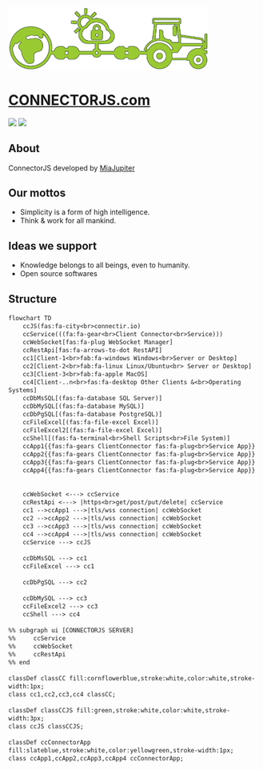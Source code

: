 <a href="https://connectorjs.com" _target="blank">
  <img src="/images/connectjs-logo.png"  width="400" alt="connectorjs.com" >

  <h1>CONNECTORJS.com</h1>
</a>

[![](https://img.shields.io/badge/%F0%9F%8C%90%20Powered_by-miajupiter.com-blueviolet?style=flat&labelColor=%23323232)](https://miajupiter.com) [![](https://img.shields.io/github/followers/miajupiter?label=MiaJupiter&logo=github)](https://github.com/miajupiter)


## About

ConnectorJS developed by [MiaJupiter](https://miajupiter.com)


## Our mottos

- Simplicity is a form of high intelligence.
- Think & work for all mankind.


## Ideas we support

- Knowledge belongs to all beings, even to humanity.
- Open source softwares

## Structure

```mermaid
flowchart TD
    ccJS(fas:fa-city<br>connectir.io)
    ccService(((fa:fa-gear<br>Client Connector<br>Service)))
    ccWebSocket[fas:fa-plug WebSocket Manager]
    ccRestApi[fas:fa-arrows-to-dot RestAPI]
    cc1[Client-1<br>fab:fa-windows Windows<br>Server or Desktop]
    cc2[Client-2<br>fab:fa-linux Linux/Ubuntu<br> Server or Desktop]
    cc3[Client-3<br>fab:fa-apple MacOS]
    cc4[Client-..n<br>fas:fa-desktop Other Clients &<br>Operating Systems]
    ccDbMsSQL[(fas:fa-database SQL Server)]
    ccDbMySQL[(fas:fa-database MySQL)]
    ccDbPgSQL[(fas:fa-database PostgreSQL)]
    ccFileExcel[(fas:fa-file-excel Excel)]
    ccFileExcel2[(fas:fa-file-excel Excel)]
    ccShell[(fas:fa-terminal<br>Shell Scripts<br>File System)]
    ccApp1{{fas:fa-gears ClientConnector fas:fa-plug<br>Service App}}
    ccApp2{{fas:fa-gears ClientConnector fas:fa-plug<br>Service App}}
    ccApp3{{fas:fa-gears ClientConnector fas:fa-plug<br>Service App}}
    ccApp4{{fas:fa-gears ClientConnector fas:fa-plug<br>Service App}}


    ccWebSocket <---> ccService
    ccRestApi <---> |https<br>get/post/put/delete| ccService
    cc1 -->ccApp1 --->|tls/wss connection| ccWebSocket
    cc2 -->ccApp2 --->|tls/wss connection| ccWebSocket
    cc3 -->ccApp3 --->|tls/wss connection| ccWebSocket
    cc4 -->ccApp4 --->|tls/wss connection| ccWebSocket
    ccService ---> ccJS

    ccDbMsSQL ---> cc1
    ccFileExcel ---> cc1

    ccDbPgSQL ---> cc2

    ccDbMySQL ---> cc3
    ccFileExcel2 ---> cc3
    ccShell ---> cc4

%% subgraph ui [CONNECTORJS SERVER]
%%     ccService
%%     ccWebSocket
%%     ccRestApi
%% end

classDef classCC fill:cornflowerblue,stroke:white,color:white,stroke-width:1px;
class cc1,cc2,cc3,cc4 classCC;

classDef classCCJS fill:green,stroke:white,color:white,stroke-width:3px;
class ccJS classCCJS;

classDef ccConnectorApp fill:slateblue,stroke:white,color:yellowgreen,stroke-width:1px;
class ccApp1,ccApp2,ccApp3,ccApp4 ccConnectorApp;

```
